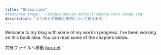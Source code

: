 ```yaml
---
title: "Shiba.Labo"
#featured_image: '/images/gohugo-default-sample-hero-image.jpg'
description: "とりあえず映画と美術について書きます。"
---
```

Welcome to my blog with some of my work in progress. I've been working on this book idea. You can read some of the chapters below.

共有ファイルへ移動
[box.net](https://app.box.com/s/etxgslcz9lwloi5ayjpcscik77ypi0bl "box.netへ移動")
